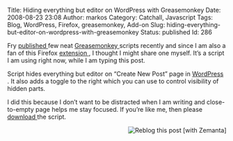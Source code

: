 Title: Hiding everything but editor on WordPress with Greasemonkey
Date: 2008-08-23 23:08
Author: markos
Category: Catchall, Javascript
Tags: Blog, WordPress, Firefox, greasemonkey, Add-on
Slug: hiding-everything-but-editor-on-wordpress-with-greasemonkey
Status: published
Id: 286

<div>
 <p>
  Fry
  <a href="http://friedcellcollective.net/outbreak/2008/08/15/discovering-greasemonkey-again/" title="Link to mentione post">
   published
  </a>
  few neat
  <a href="https://addons.mozilla.org/en-US/firefox/addon/748" title="Greasemonkey home">
   Greasemonkey
  </a>
  scripts recently and since I am also a fan of this Firefox
  <a class="zem_slink" href="http://en.wikipedia.org/wiki/Add-on_%28Mozilla%29" rel="wikipedia" title="Add-on (Mozilla)">
   extension
  </a>
  , I thought I might share one myself. It’s a script I am using right now, while I am typing this post.
 </p>
 <p>
  Script hides everything but editor on “Create New Post” page in
  <a class="zem_slink" href="http://wordpress.org/" rel="homepage" title="WordPress">
   WordPress
  </a>
  . It also adds a toggle to the right which you can use to control visibility of hidden parts.
 </p>
 <p>
  I did this because I don’t want to be distracted when I am writing and close-to-empty page helps me stay focused. If you’re like me, then please
  <a href="markos.gaivo.net/examples/lovelywp.user.js">
   download
  </a>
  the script.
 </p>
 <div class="zemanta-pixie" style="margin-top: 10px; height: 15px;">
  <a class="zemanta-pixie-a" href="http://reblog.zemanta.com/zemified/b7b787a7-f998-4afb-b5ef-528707fff346/" title="Zemified by Zemanta">
   <img alt="Reblog this post [with Zemanta]" class="zemanta-pixie-img" src="http://img.zemanta.com/reblog_e.png?x-id=b7b787a7-f998-4afb-b5ef-528707fff346" style="border: medium none; float: right;"/>
  </a>
 </div>
</div>
